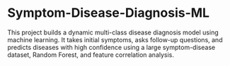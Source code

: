 # Symptom-Disease-Diagnosis-ML
This project builds a dynamic multi-class disease diagnosis model using machine learning. It takes initial symptoms, asks follow-up questions, and predicts diseases with high confidence using a large symptom-disease dataset, Random Forest, and feature correlation analysis.
